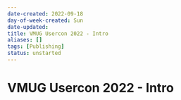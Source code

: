 ```yaml
---
date-created: 2022-09-18
day-of-week-created: Sun
date-updated: 
title: VMUG Usercon 2022 - Intro
aliases: []
tags: [Publishing]
status: unstarted
---
```


# VMUG Usercon 2022 - Intro

